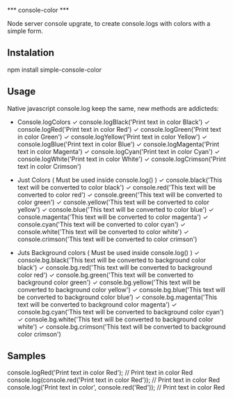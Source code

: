 *** console-color ***

Node server console upgrate, to create console.logs with colors with a simple form.

## Instalation ##

npm install simple-console-color

## Usage ##

Native javascript console.log keep the same, new methods are addicteds:

 - Console.logColors
    ✓ console.logBlack('Print text in color Black')
    ✓ console.logRed('Print text in color Red')
    ✓ console.logGreen('Print text in color Green')
    ✓ console.logYellow('Print text in color Yellow')
    ✓ console.logBlue('Print text in color Blue')
    ✓ console.logMagenta('Print text in color Magenta')
    ✓ console.logCyan('Print text in color Cyan')
    ✓ console.logWhite('Print text in color White')
    ✓ console.logCrimson('Print text in color Crimson')

 - Just Colors ( Must be used inside console.log() )
    ✓ console.black('This text will be converted to color black')
    ✓ console.red('This text will be converted to color red')
    ✓ console.green('This text will be converted to color green')
    ✓ console.yellow('This text will be converted to color yellow')
    ✓ console.blue('This text will be converted to color blue')
    ✓ console.magenta('This text will be converted to color magenta')
    ✓ console.cyan('This text will be converted to color cyan')
    ✓ console.white('This text will be converted to color white')
    ✓ console.crimson('This text will be converted to color crimson')

 - Juts Background colors ( Must be used inside console.log() )
    ✓ console.bg.black('This text will be converted to background color black')
    ✓ console.bg.red('This text will be converted to background color red')
    ✓ console.bg.green('This text will be converted to background color green')
    ✓ console.bg.yellow('This text will be converted to background color yellow')
    ✓ console.bg.blue('This text will be converted to background color blue')
    ✓ console.bg.magenta('This text will be converted to background color magenta')
    ✓ console.bg.cyan('This text will be converted to background color cyan')
    ✓ console.bg.white('This text will be converted to background color white')
    ✓ console.bg.crimson('This text will be converted to background color crimson')


## Samples ##

console.logRed('Print text in color Red'); // Print text in color Red
console.log(console.red('Print text in color Red')); // Print text in color Red
console.log('Print text in color', console.red('Red')); // Print text in color Red